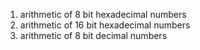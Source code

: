1. arithmetic of 8 bit hexadecimal numbers
2. arithmetic of 16 bit hexadecimal numbers
3. arithmetic of 8 bit decimal numbers